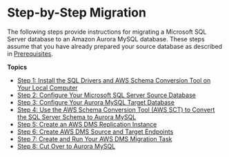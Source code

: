 # Step\-by\-Step Migration<a name="chap-sqlserver2aurora.steps"></a>

The following steps provide instructions for migrating a Microsoft SQL Server database to an Amazon Aurora MySQL database\. These steps assume that you have already prepared your source database as described in [Prerequisites](chap-sqlserver2aurora.prerequisites.md)\.

**Topics**
+ [Step 1: Install the SQL Drivers and AWS Schema Conversion Tool on Your Local Computer](chap-sqlserver2aurora.steps.installsct.md)
+ [Step 2: Configure Your Microsoft SQL Server Source Database](chap-sqlserver2aurora.steps.configuresqlserver.md)
+ [Step 3: Configure Your Aurora MySQL Target Database](chap-sqlserver2aurora.steps.configureaurora.md)
+ [Step 4: Use the AWS Schema Conversion Tool \(AWS SCT\) to Convert the SQL Server Schema to Aurora MySQL](chap-sqlserver2aurora.steps.convertschema.md)
+ [Step 5: Create an AWS DMS Replication Instance](chap-sqlserver2aurora.steps.createreplicationinstance.md)
+ [Step 6: Create AWS DMS Source and Target Endpoints](chap-sqlserver2aurora.steps.createsourcetargetendpoints.md)
+ [Step 7: Create and Run Your AWS DMS Migration Task](chap-sqlserver2aurora.steps.createmigrationtask.md)
+ [Step 8: Cut Over to Aurora MySQL](chap-sqlserver2aurora.steps.cutover.md)